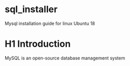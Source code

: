 # sql_installer
Mysql installation guide for linux Ubuntu 18

# H1 Introduction
MySQL is an open-source database management system
